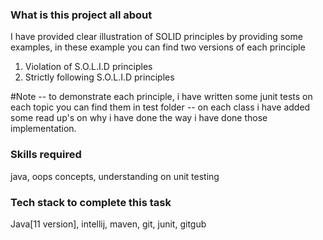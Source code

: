 ### What is this project all about 
I have provided clear illustration of SOLID principles by providing some examples, in these example you can find two versions of each principle 
 1) Violation of S.O.L.I.D principles
 2) Strictly following S.O.L.I.D principles 
 
#Note
-- to demonstrate each principle, i have written some junit tests on each topic you can find them in test folder
-- on each class i have added some read up's  on why i have done the way i have done those implementation.


### Skills required 
java, oops concepts, understanding on unit testing 

### Tech stack to complete this task 
Java[11 version], intellij, maven, git, junit, gitgub 

